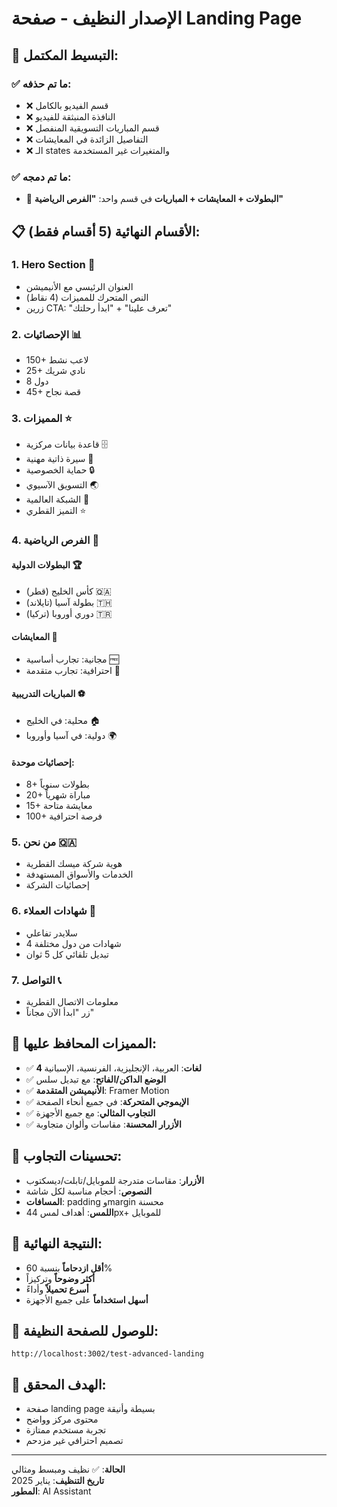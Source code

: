 # الإصدار النظيف - صفحة Landing Page

## 🎯 **التبسيط المكتمل:**

### ✅ **ما تم حذفه:**
- ❌ قسم الفيديو بالكامل
- ❌ النافذة المنبثقة للفيديو
- ❌ قسم المباريات التسويقية المنفصل
- ❌ التفاصيل الزائدة في المعايشات
- ❌ الـ states والمتغيرات غير المستخدمة

### ✅ **ما تم دمجه:**
- 🔄 **البطولات + المعايشات + المباريات** في قسم واحد: **"الفرص الرياضية"**

## 📋 **الأقسام النهائية (5 أقسام فقط):**

### 1. **Hero Section** 🚀
- العنوان الرئيسي مع الأنيميشن
- النص المتحرك للمميزات (4 نقاط)
- زرين CTA: "تعرف علينا" + "ابدأ رحلتك"

### 2. **الإحصائيات** 📊
- 150+ لاعب نشط
- 25+ نادي شريك
- 8 دول
- 45+ قصة نجاح

### 3. **المميزات** ⭐
- قاعدة بيانات مركزية 🗄️
- سيرة ذاتية مهنية 📄
- حماية الخصوصية 🔒
- التسويق الآسيوي 🌏
- الشبكة العالمية 🎯
- التميز القطري ⭐

### 4. **الفرص الرياضية** 🎯
#### **البطولات الدولية** 🏆
- كأس الخليج (قطر) 🇶🇦
- بطولة آسيا (تايلاند) 🇹🇭
- دوري أوروبا (تركيا) 🇹🇷

#### **المعايشات** 🌟
- مجانية: تجارب أساسية 🆓
- احترافية: تجارب متقدمة 💎

#### **المباريات التدريبية** ⚽
- محلية: في الخليج 🏠
- دولية: في آسيا وأوروبا 🌍

#### **إحصائيات موحدة:**
- 8+ بطولات سنوياً
- 20+ مباراة شهرياً
- 15+ معايشة متاحة
- 100+ فرصة احترافية

### 5. **من نحن** 🇶🇦
- هوية شركة ميسك القطرية
- الخدمات والأسواق المستهدفة
- إحصائيات الشركة

### 6. **شهادات العملاء** 💬
- سلايدر تفاعلي
- 4 شهادات من دول مختلفة
- تبديل تلقائي كل 5 ثوان

### 7. **التواصل** 📞
- معلومات الاتصال القطرية
- زر "ابدأ الآن مجاناً"

## 🎨 **المميزات المحافظ عليها:**
- ✅ **4 لغات**: العربية، الإنجليزية، الفرنسية، الإسبانية
- ✅ **الوضع الداكن/الفاتح**: مع تبديل سلس
- ✅ **الأنيميشن المتقدمة**: Framer Motion
- ✅ **الإيموجي المتحركة**: في جميع أنحاء الصفحة
- ✅ **التجاوب المثالي**: مع جميع الأجهزة
- ✅ **الأزرار المحسنة**: مقاسات وألوان متجاوبة

## 📱 **تحسينات التجاوب:**
- **الأزرار**: مقاسات متدرجة للموبايل/تابلت/ديسكتوب
- **النصوص**: أحجام مناسبة لكل شاشة
- **المسافات**: padding وmargin محسنة
- **اللمس**: أهداف لمس 44px+ للموبايل

## 🚀 **النتيجة النهائية:**
- **أقل ازدحاماً** بنسبة 60%
- **أكثر وضوحاً** وتركيزاً
- **أسرع تحميلاً** وأداءً
- **أسهل استخداماً** على جميع الأجهزة

## 🔗 **للوصول للصفحة النظيفة:**
```
http://localhost:3002/test-advanced-landing
```

## 🎯 **الهدف المحقق:**
- صفحة landing page بسيطة وأنيقة
- محتوى مركز وواضح
- تجربة مستخدم ممتازة
- تصميم احترافي غير مزدحم

---

**الحالة**: ✅ نظيف ومبسط ومثالي  
**تاريخ التنظيف**: يناير 2025  
**المطور**: AI Assistant



